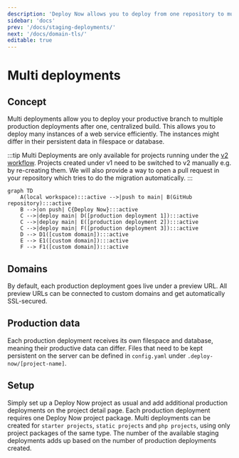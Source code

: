 ```yaml
---
description: 'Deploy Now allows you to deploy from one repository to multiple web spaces. This eases central management of web services requiring multiple runtimes, which only differ in persistent files.'
sidebar: 'docs'
prev: '/docs/staging-deployments/'
next: '/docs/domain-tls/'
editable: true
---
```


# Multi deployments

## Concept
  
Multi deployments allow you to deploy your productive branch to multiple production deployments after one, centralized build. This allows you to deploy many instances of a web service efficiently. The instances might differ in their persistent data in filespace or database.

:::tip
Multi Deployments are only available for projects running under the [v2 workflow](/docs/git-integration/#v2-projects-created-from-112022). Projects created under v1 need to be switched to v2 manually e.g. by re-creating them. We will also provide a way to open a pull request in your repository which tries to do the migration automatically. 
:::

~~~mermaid
graph TD
    A(local workspace):::active -->|push to main| B(GitHub repository):::active
    B -->|on push| C{Deploy Now}:::active
    C -->|deploy main| D([production deployment 1]):::active
    C -->|deploy main| E([production deployment 2]):::active
    C -->|deploy main| F([production deployment 3]):::active
    D --> D1([custom domain]):::active
    E --> E1([custom domain]):::active
    F --> F1([custom domain]):::active
~~~

## Domains
By default, each production deployment goes live under a preview URL. All preview URLs can be connected to custom domains and get automatically SSL-secured.

## Production data
Each production deployment receives its own filespace and database, meaning their productive data can differ. Files that need to be kept persistent on the server can be defined in `config.yaml` under `.deploy-now/[project-name]`.

## Setup
Simply set up a Deploy Now project as usual and add additional production deployments on the project detail page. Each production deployment requires one Deploy Now project package. Multi deployments can be created for `starter projects`, `static projects` and `php projects`, using only project packages of the same type. The number of the available staging deployments adds up based on the number of production deployments created. 

